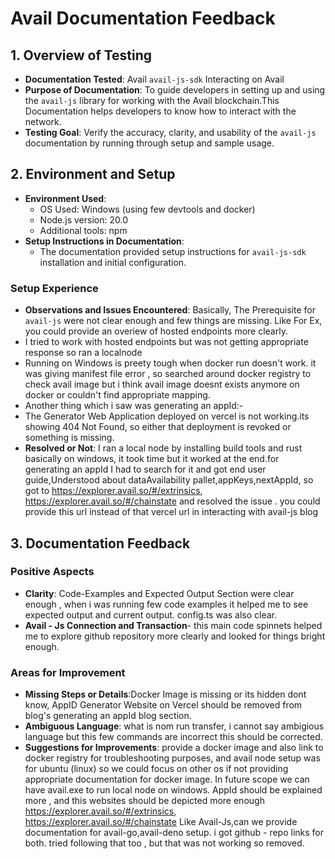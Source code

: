 # Avail Documentation Feedback 

## 1. Overview of Testing
- **Documentation Tested**: Avail `avail-js-sdk`
    Interacting on Avail
- **Purpose of Documentation**: To guide developers in setting up and using the `avail-js` library for working with the Avail blockchain.This Documentation helps developers to know how to interact with the network.
- **Testing Goal**: Verify the accuracy, clarity, and usability of the `avail-js` documentation by running through setup and sample usage.

## 2. Environment and Setup
- **Environment Used**:
  - OS Used:  Windows (using few devtools and docker)
  - Node.js version: 20.0
  - Additional tools: npm
- **Setup Instructions in Documentation**:
  - The documentation provided setup instructions for `avail-js-sdk` installation and initial configuration.

### Setup Experience
- **Observations and Issues Encountered**: Basically, The Prerequisite for `avail-js` were not clear enough and few things are missing. Like For Ex, you could provide an overiew of hosted endpoints more clearly.
-  I tried to work with hosted endpoints but was not getting appropriate response so ran a localnode
-  Running on Windows is preety tough when docker run doesn't work. 
   it was giving manifest file error , so searched around docker registry to check avail image but i think avail image doesnt exists anymore on docker or couldn't find appropriate mapping.
-  Another thing which i saw was generating an appId:-
-  The Generator Web Application deployed on vercel is not working.its showing 404 Not Found, so either that deployment is revoked or something is missing.  
- **Resolved or Not**: I ran a local node by installing build tools and rust basically on windows, it took time but it worked at the end.for generating an appId I had to search for it and got end user guide,Understood about dataAvailability pallet,appKeys,nextAppId, so got to https://explorer.avail.so/#/extrinsics, https://explorer.avail.so/#/chainstate and resolved the issue . you could provide this url instead of that vercel url in interacting with avail-js blog  



## 3. Documentation Feedback
### Positive Aspects
- **Clarity**: Code-Examples and Expected Output Section were clear enough , when i was running few code examples it helped me to see expected output and current output. config.ts was also clear. 
- **Avail - Js Connection and Transaction**- this main code spinnets helped me to explore github repository more clearly and looked for things bright enough.
 

### Areas for Improvement
- **Missing Steps or Details**:Docker Image is missing or its hidden dont know, AppID Generator Website on Vercel should be removed from blog's generating an appId blog section.
- **Ambiguous Language**: what is nom run transfer, i cannot say ambigious language but this few commands are incorrect this should be corrected. 
- **Suggestions for Improvements**: provide a docker image and also link to docker registry for troubleshooting purposes, and avail node setup was for ubuntu (linux) so we could focus on other os if not providing appropriate documentation for docker image.
  In future scope we can have avail.exe to run local node on windows.
  AppId should be explained more , and this websites should be depicted more enough 
  https://explorer.avail.so/#/extrinsics, https://explorer.avail.so/#/chainstate
  Like Avail-Js,can we provide documentation for avail-go,avail-deno setup. i got github - repo links for both. tried following that too , but that was not working so removed.
 



